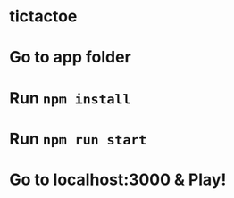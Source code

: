 # tictactoe

# Go to app folder
# Run `npm install`
# Run `npm run start`
# Go to localhost:3000 & Play!
